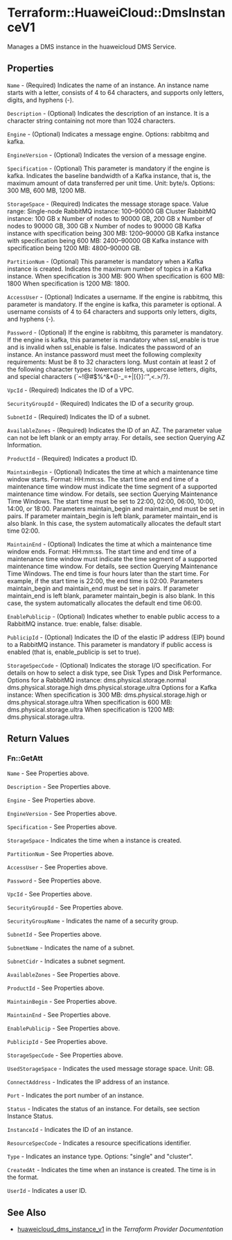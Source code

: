 # Terraform::HuaweiCloud::DmsInstanceV1

Manages a DMS instance in the huaweicloud DMS Service.

## Properties

`Name` - (Required) Indicates the name of an instance. An instance name starts with a letter,
consists of 4 to 64 characters, and supports only letters, digits, and hyphens (-).

`Description` - (Optional) Indicates the description of an instance. It is a character
string containing not more than 1024 characters.

`Engine` - (Optional) Indicates a message engine. Options: rabbitmq and kafka.

`EngineVersion` - (Optional) Indicates the version of a message engine.

`Specification` - (Optional) This parameter is mandatory if the engine is kafka.
Indicates the baseline bandwidth of a Kafka instance, that is, the maximum amount
of data transferred per unit time. Unit: byte/s. Options: 300 MB, 600 MB, 1200 MB.

`StorageSpace` - (Required) Indicates the message storage space.
Value range:
Single-node RabbitMQ instance: 100–90000 GB
Cluster RabbitMQ instance: 100 GB x Number of nodes to 90000 GB, 200 GB x Number of
nodes to 90000 GB, 300 GB x Number of nodes to 90000 GB
Kafka instance with specification being 300 MB: 1200–90000 GB
Kafka instance with specification being 600 MB: 2400–90000 GB
Kafka instance with specification being 1200 MB: 4800–90000 GB.

`PartitionNum` - (Optional) This parameter is mandatory when a Kafka instance is created.
Indicates the maximum number of topics in a Kafka instance.
When specification is 300 MB: 900
When specification is 600 MB: 1800
When specification is 1200 MB: 1800.

`AccessUser` - (Optional) Indicates a username. If the engine is rabbitmq, this
parameter is mandatory. If the engine is kafka, this parameter is optional.
A username consists of 4 to 64 characters and supports only letters, digits, and
hyphens (-).

`Password` - (Optional) If the engine is rabbitmq, this parameter is mandatory.
If the engine is kafka, this parameter is mandatory when ssl_enable is true and is
invalid when ssl_enable is false. Indicates the password of an instance. An instance
password must meet the following complexity requirements: Must be 8 to 32 characters long.
Must contain at least 2 of the following character types: lowercase letters, uppercase
letters, digits, and special characters (`~!@#$%^&*()-_=+\|[{}]:'",<.>/?).

`VpcId` - (Required) Indicates the ID of a VPC.

`SecurityGroupId` - (Required) Indicates the ID of a security group.

`SubnetId` - (Required) Indicates the ID of a subnet.

`AvailableZones` - (Required) Indicates the ID of an AZ. The parameter value can not be
left blank or an empty array. For details, see section Querying AZ Information.

`ProductId` - (Required) Indicates a product ID.

`MaintainBegin` - (Optional) Indicates the time at which a maintenance time window starts.
Format: HH:mm:ss.
The start time and end time of a maintenance time window must indicate the time segment of
a supported maintenance time window. For details, see section Querying Maintenance Time Windows.
The start time must be set to 22:00, 02:00, 06:00, 10:00, 14:00, or 18:00.
Parameters maintain_begin and maintain_end must be set in pairs. If parameter maintain_begin
is left blank, parameter maintain_end is also blank. In this case, the system automatically
allocates the default start time 02:00.

`MaintainEnd` - (Optional) Indicates the time at which a maintenance time window ends.
Format: HH:mm:ss.
The start time and end time of a maintenance time window must indicate the time segment of
a supported maintenance time window. For details, see section Querying Maintenance Time Windows.
The end time is four hours later than the start time. For example, if the start time is 22:00,
the end time is 02:00.
Parameters maintain_begin and maintain_end must be set in pairs. If parameter maintain_end is left
blank, parameter maintain_begin is also blank. In this case, the system automatically allocates
the default end time 06:00.

`EnablePublicip` - (Optional) Indicates whether to enable public access to a RabbitMQ instance.
true: enable, false: disable.

`PublicipId` - (Optional) Indicates the ID of the elastic IP address (EIP) bound to a RabbitMQ instance.
This parameter is mandatory if public access is enabled (that is, enable_publicip is set to true).

`StorageSpecCode` - (Optional) Indicates the storage I/O specification. For details on how to
select a disk type, see Disk Types and Disk Performance. Options for a RabbitMQ instance:
dms.physical.storage.normal
dms.physical.storage.high
dms.physical.storage.ultra
Options for a Kafka instance:
When specification is 300 MB: dms.physical.storage.high or dms.physical.storage.ultra
When specification is 600 MB: dms.physical.storage.ultra
When specification is 1200 MB: dms.physical.storage.ultra.


## Return Values

### Fn::GetAtt

`Name` - See Properties above.

`Description` - See Properties above.

`Engine` - See Properties above.

`EngineVersion` - See Properties above.

`Specification` - See Properties above.

`StorageSpace` - Indicates the time when a instance is created.

`PartitionNum` - See Properties above.

`AccessUser` - See Properties above.

`Password` - See Properties above.

`VpcId` - See Properties above.

`SecurityGroupId` - See Properties above.

`SecurityGroupName` - Indicates the name of a security group.

`SubnetId` - See Properties above.

`SubnetName` - Indicates the name of a subnet.

`SubnetCidr` - Indicates a subnet segment.

`AvailableZones` - See Properties above.

`ProductId` - See Properties above.

`MaintainBegin` - See Properties above.

`MaintainEnd` - See Properties above.

`EnablePublicip` - See Properties above.

`PublicipId` - See Properties above.

`StorageSpecCode` - See Properties above.

`UsedStorageSpace` - Indicates the used message storage space. Unit: GB.

`ConnectAddress` - Indicates the IP address of an instance.

`Port` - Indicates the port number of an instance.

`Status` - Indicates the status of an instance. For details, see section Instance Status.

`InstanceId` - Indicates the ID of an instance.

`ResourceSpecCode` - Indicates a resource specifications identifier.

`Type` - Indicates an instance type. Options: "single" and "cluster".

`CreatedAt` - Indicates the time when an instance is created. The time is in the format.

`UserId` - Indicates a user ID.

## See Also

* [huaweicloud_dms_instance_v1](https://www.terraform.io/docs/providers/huaweicloud/r/dms_instance_v1.html) in the _Terraform Provider Documentation_